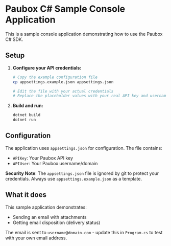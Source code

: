 # Paubox C# Sample Console Application

This is a sample console application demonstrating how to use the Paubox C# SDK.

## Setup

1. **Configure your API credentials:**

   ```sh
   # Copy the example configuration file
   cp appsettings.example.json appsettings.json

   # Edit the file with your actual credentials
   # Replace the placeholder values with your real API key and username
   ```

2. **Build and run:**

   ```bash
   dotnet build
   dotnet run
   ```

## Configuration

The application uses `appsettings.json` for configuration. The file contains:

- `APIKey`: Your Paubox API key
- `APIUser`: Your Paubox username/domain

**Security Note**: The `appsettings.json` file is ignored by git to protect your credentials. Always use `appsettings.example.json` as a template.

## What it does

This sample application demonstrates:

- Sending an email with attachments
- Getting email disposition (delivery status)

The email is sent to `username@domain.com` - update this in `Program.cs` to test with your own email address.
